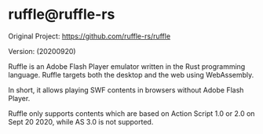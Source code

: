 # ruffle@ruffle-rs
Original Project: https://github.com/ruffle-rs/ruffle

Version: (20200920)

Ruffle is an Adobe Flash Player emulator written in the Rust programming language. Ruffle targets both the desktop and the web using WebAssembly.

In short, it allows playing SWF contents in browsers without Adobe Flash Player.

Ruffle only supports contents which are based on Action Script 1.0 or 2.0 on Sept 20 2020, while AS 3.0 is not supported.
